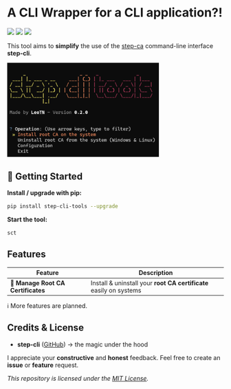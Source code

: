 # **A CLI Wrapper for a CLI application?!**

<p align="left">
        <a href="https://github.com/LeoTN/step-cli-tools/releases/latest" style="text-decoration: none;"><img src="https://img.shields.io/github/v/release/LeoTN/step-cli-tools?&filter=*.*.*&display_name=release&style=for-the-badge&logo=Rocket&logoColor=green&label=LATEST&color=green"></a>
        <a href="https://github.com/LeoTN/step-cli-tools/releases" style="text-decoration: none;"><img src="https://img.shields.io/github/v/release/LeoTN/step-cli-tools?&include_prereleases&filter=*.*.*b*&display_name=release&style=for-the-badge&logo=Textpattern&logoColor=orange&label=LATEST%20BETA&color=orange"></a>
        <a href="https://github.com/LeoTN/step-cli-tools/blob/main/LICENSE" style="text-decoration: none;"><img src="https://img.shields.io/github/license/LeoTN/step-cli-tools?&style=for-the-badge&logo=Google%20Docs&logoColor=blue&label=License&color=blue"></a>
</p>

This tool aims to **simplify** the use of the [step-ca](https://github.com/smallstep/certificates) command-line interface **step-cli**.

<img src="assets/operation_page_readme.png" alt="Operation Page" style="width: 70%;">

## 🚀 Getting Started

**Install / upgrade with pip:**
```bash
pip install step-cli-tools --upgrade
```

**Start the tool:**
```bash
sct
```

## Features

| Feature | Description |
|---------|-------------|
| 📜 **Manage Root CA Certificates** | Install & uninstall your **root CA certificate** easily on systems |

ℹ️ More features are planned.


## Credits & License

* **step-cli** ([GitHub](https://github.com/smallstep/cli)) → the magic under the hood


I appreciate your **constructive** and **honest** feedback. Feel free to create an **issue** or **feature** request.

*This repository is licensed under the [MIT License](https://github.com/LeoTN/step-cli-tools/blob/main/LICENSE).*